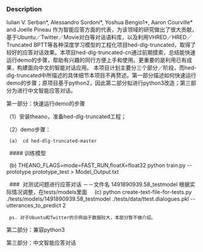 ### Description
Iulian V. Serban*, Alessandro Sordoni*, Yoshua Bengio1*, Aaron Courville* and Joelle Pineau 作为智能应答方面的代表，为该领域的研究做出了很大贡献，基于Ubuntu／Twitter／Movie对白等对话语料库，以及利用VHRED／HRED／Truncated BPTT等各种深度学习模型的工程化项目hed-dlg-truncated，取得了较好的应答对话效果。本项目hed-dlg-truncated-cn通过前期摸索，总结能快速运行demo的步骤，帮助有兴趣的同行方便上手和使用。更重要的是利用已有成果，构建面向中文的智能对话应用。
本项目计划主要分三个部分／阶段，而hed-dlg-truncated中所描述的具体细节本项目不再赘述。第一部分描述如何快速运行demo的步骤；原项目基于python2，因此第二部分拟进行python3改造；第三部分为进行中文智能应答对话。

第一部分：快速运行demo的步骤	

（1）安装theano，准备hed-dlg-truncated工程；

（2）demo步骤：

  	 (a)  cd hed-dlg-truncated-master
   
  	 #### 训练模型
   
   	 (b)  THEANO_FLAGS=mode=FAST_RUN,floatX=float32 python train.py --prototype prototype_test > Model_Output.txt
   
  	 ###  对测试问题进行应答对话 －－文件名 1491890939.58_testmodel 根据实际情况调整，在tests/models里面
   
   	 (c)  python create-text-file-for-tests.py ./tests/models/1491890939.58_testmodel ./tests/data/ttest.dialogues.pkl --utterances_to_predict 2
  
  
  	 ps. 对于Ubuntu和Twitter的示例由于数据较大，本部分暂不做介绍。  
    
第二部分：兼容python3      

第三部分：中文智能应答对话  
      




